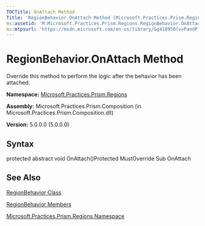 ```yaml
---
TOCTitle: OnAttach Method
Title: 'RegionBehavior.OnAttach Method (Microsoft.Practices.Prism.Regions)'
ms:assetid: 'M:Microsoft.Practices.Prism.Regions.RegionBehavior.OnAttach'
ms:mtpsurl: 'https://msdn.microsoft.com/en-us/library/Gg418950(v=PandP.50)'
---
```



# RegionBehavior.OnAttach Method

Override this method to perform the logic after the behavior has been attached.

**Namespace:** [Microsoft.Practices.Prism.Regions](https://msdn.microsoft.com/library/microsoft.practices.prism.regions)
**Assembly:** Microsoft.Practices.Prism.Composition (in Microsoft.Practices.Prism.Composition.dll)

**Version:** 5.0.0.0 (5.0.0.0)

## Syntax

protected abstract void OnAttach()Protected MustOverride Sub OnAttach

## See Also

[RegionBehavior Class](https://msdn.microsoft.com/library/microsoft.practices.prism.regions.regionbehavior)

[RegionBehavior Members](https://msdn.microsoft.com/allmembers.t:microsoft.practices.prism.regions.regionbehavior)

[Microsoft.Practices.Prism.Regions Namespace](https://msdn.microsoft.com/library/microsoft.practices.prism.regions)
